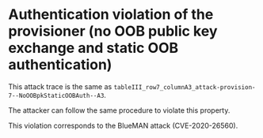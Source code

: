 # Authentication violation of the provisioner (no OOB public key exchange and static OOB authentication)

This attack trace is the same as `tableIII_row7_columnA3_attack-provision-7--NoOOBpkStaticOOBAuth--A3`.

The attacker can follow the same procedure to violate this property.

This violation corresponds to the BlueMAN attack (CVE-2020-26560).